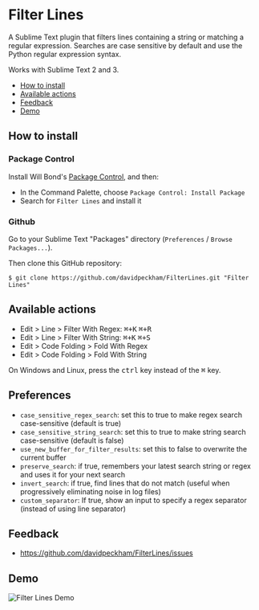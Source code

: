 # Filter Lines

A Sublime Text plugin that filters lines containing a string or matching a regular expression. Searches are case sensitive by default and use the Python regular expression syntax.

Works with Sublime Text 2 and 3.

* [How to install](#how-to-install)
* [Available actions](#available-actions)
* [Feedback](#feedback)
* [Demo](#demo)

## How to install ##

### Package Control ###

Install Will Bond's [Package Control](https://sublime.wbond.net/installation), and then:

* In the Command Palette, choose `Package Control: Install Package`
* Search for `Filter Lines` and install it

### Github ###

Go to your Sublime Text "Packages" directory (`Preferences` / `Browse Packages...`).

Then clone this GitHub repository:

    $ git clone https://github.com/davidpeckham/FilterLines.git "Filter Lines"

## Available actions ##

* Edit > Line > Filter With Regex:  <kbd>⌘+K</kbd> <kbd>⌘+R</kbd>
* Edit > Line > Filter With String:  <kbd>⌘+K</kbd> <kbd>⌘+S</kbd>
* Edit > Code Folding > Fold With Regex
* Edit > Code Folding > Fold With String

On Windows and Linux, press the <kbd>ctrl</kbd> key instead of the <kbd>⌘</kbd> key.

## Preferences ##

* `case_sensitive_regex_search`:  set this to true to make regex search case-sensitive (default is true)
* `case_sensitive_string_search`:  set this to true to make string search case-sensitive (default is false)
* `use_new_buffer_for_filter_results`:  set this to false to overwrite the current buffer
* `preserve_search`:  if true, remembers your latest search string or regex and uses it for your next search
* `invert_search`:  if true, find lines that do not match (useful when progressively eliminating noise in log files)
* `custom_separator`:  If true, show an input to specify a regex separator (instead of using line separator)

## Feedback ##

* https://github.com/davidpeckham/FilterLines/issues

## Demo ##

![Filter Lines Demo](https://dl.dropboxusercontent.com/u/44889921/filter_lines_demo.gif)
